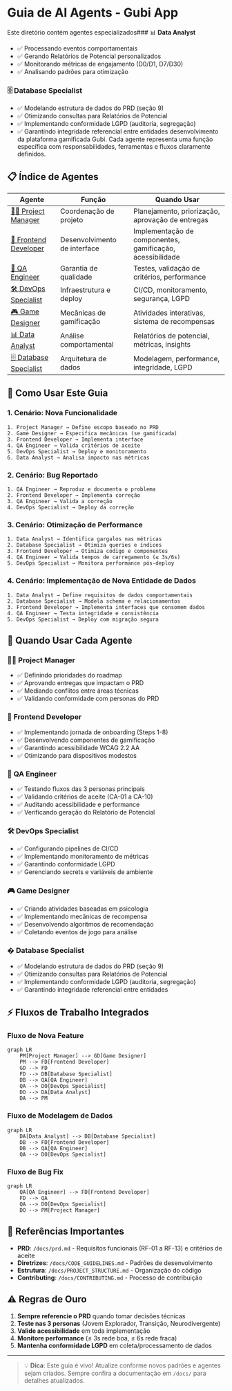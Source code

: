 # Guia de AI Agents - Gubi App

Este diretório contém agentes especializados### 📊 **Data Analyst**
- ✅ Processando eventos comportamentais
- ✅ Gerando Relatórios de Potencial personalizados
- ✅ Monitorando métricas de engajamento (D0/D1, D7/D30)
- ✅ Analisando padrões para otimização

### 🗄️ **Database Specialist**
- ✅ Modelando estrutura de dados do PRD (seção 9)
- ✅ Otimizando consultas para Relatórios de Potencial
- ✅ Implementando conformidade LGPD (auditoria, segregação)
- ✅ Garantindo integridade referencial entre entidades desenvolvimento da plataforma gamificada Gubi. Cada agente representa uma função específica com responsabilidades, ferramentas e fluxos claramente definidos.

## 📋 Índice de Agentes

| Agente | Função | Quando Usar |
|--------|--------|-------------|
| [🧑‍💼 Project Manager](Project_Manager.md) | Coordenação de projeto | Planejamento, priorização, aprovação de entregas |
| [🎨 Frontend Developer](Frontend_Developer.md) | Desenvolvimento de interface | Implementação de componentes, gamificação, acessibilidade |
| [🧪 QA Engineer](QA_Engineer.md) | Garantia de qualidade | Testes, validação de critérios, performance |
| [🛠️ DevOps Specialist](DevOps_Specialist.md) | Infraestrutura e deploy | CI/CD, monitoramento, segurança, LGPD |
| [🎮 Game Designer](Game_Designer.md) | Mecânicas de gamificação | Atividades interativas, sistema de recompensas |
| [📊 Data Analyst](Data_Analyst.md) | Análise comportamental | Relatórios de potencial, métricas, insights |
| [🗄️ Database Specialist](Database_Specialist.md) | Arquitetura de dados | Modelagem, performance, integridade, LGPD |

## 🚀 Como Usar Este Guia

### 1. **Cenário: Nova Funcionalidade**
```
1. Project Manager → Define escopo baseado no PRD
2. Game Designer → Especifica mecânicas (se gamificada)
3. Frontend Developer → Implementa interface
4. QA Engineer → Valida critérios de aceite
5. DevOps Specialist → Deploy e monitoramento
6. Data Analyst → Analisa impacto nas métricas
```

### 2. **Cenário: Bug Reportado**
```
1. QA Engineer → Reproduz e documenta o problema
2. Frontend Developer → Implementa correção
3. QA Engineer → Valida a correção
4. DevOps Specialist → Deploy da correção
```

### 3. **Cenário: Otimização de Performance**
```
1. Data Analyst → Identifica gargalos nas métricas
2. Database Specialist → Otimiza queries e índices
3. Frontend Developer → Otimiza código e componentes
4. QA Engineer → Valida tempos de carregamento (≤ 3s/6s)
5. DevOps Specialist → Monitora performance pós-deploy
```

### 4. **Cenário: Implementação de Nova Entidade de Dados**
```
1. Data Analyst → Define requisitos de dados comportamentais
2. Database Specialist → Modela schema e relacionamentos
3. Frontend Developer → Implementa interfaces que consomem dados
4. QA Engineer → Testa integridade e consistência
5. DevOps Specialist → Deploy com migração segura
```

## 🎯 Quando Usar Cada Agente

### 🧑‍💼 **Project Manager**
- ✅ Definindo prioridades do roadmap
- ✅ Aprovando entregas que impactam o PRD
- ✅ Mediando conflitos entre áreas técnicas
- ✅ Validando conformidade com personas do PRD

### 🎨 **Frontend Developer**
- ✅ Implementando jornada de onboarding (Steps 1-8)
- ✅ Desenvolvendo componentes de gamificação
- ✅ Garantindo acessibilidade WCAG 2.2 AA
- ✅ Otimizando para dispositivos modestos

### 🧪 **QA Engineer**
- ✅ Testando fluxos das 3 personas principais
- ✅ Validando critérios de aceite (CA-01 a CA-10)
- ✅ Auditando acessibilidade e performance
- ✅ Verificando geração do Relatório de Potencial

### 🛠️ **DevOps Specialist**
- ✅ Configurando pipelines de CI/CD
- ✅ Implementando monitoramento de métricas
- ✅ Garantindo conformidade LGPD
- ✅ Gerenciando secrets e variáveis de ambiente

### 🎮 **Game Designer**
- ✅ Criando atividades baseadas em psicologia
- ✅ Implementando mecânicas de recompensa
- ✅ Desenvolvendo algoritmos de recomendação
- ✅ Coletando eventos de jogo para análise

### �️ **Database Specialist**
- ✅ Modelando estrutura de dados do PRD (seção 9)
- ✅ Otimizando consultas para Relatórios de Potencial
- ✅ Implementando conformidade LGPD (auditoria, segregação)
- ✅ Garantindo integridade referencial entre entidades

## ⚡ Fluxos de Trabalho Integrados

### **Fluxo de Nova Feature**
```mermaid
graph LR
    PM[Project Manager] --> GD[Game Designer]
    PM --> FD[Frontend Developer]
    GD --> FD
    FD --> DB[Database Specialist]
    DB --> QA[QA Engineer]
    QA --> DO[DevOps Specialist]
    DO --> DA[Data Analyst]
    DA --> PM
```

### **Fluxo de Modelagem de Dados**
```mermaid
graph LR
    DA[Data Analyst] --> DB[Database Specialist]
    DB --> FD[Frontend Developer]
    DB --> QA[QA Engineer]
    QA --> DO[DevOps Specialist]
```

### **Fluxo de Bug Fix**
```mermaid
graph LR
    QA[QA Engineer] --> FD[Frontend Developer]
    FD --> QA
    QA --> DO[DevOps Specialist]
    DO --> PM[Project Manager]
```

## 🔗 Referências Importantes

- **PRD**: `/docs/prd.md` - Requisitos funcionais (RF-01 a RF-13) e critérios de aceite
- **Diretrizes**: `/docs/CODE_GUIDELINES.md` - Padrões de desenvolvimento
- **Estrutura**: `/docs/PROJECT_STRUCTURE.md` - Organização do código
- **Contributing**: `/docs/CONTRIBUTING.md` - Processo de contribuição

## ⚠️ Regras de Ouro

1. **Sempre referencie o PRD** quando tomar decisões técnicas
2. **Teste nas 3 personas** (Jovem Explorador, Transição, Neurodivergente)
3. **Valide acessibilidade** em toda implementação
4. **Monitore performance** (≤ 3s rede boa, ≤ 6s rede fraca)
5. **Mantenha conformidade LGPD** em coleta/processamento de dados

---

> 💡 **Dica**: Este guia é vivo! Atualize conforme novos padrões e agentes sejam criados. Sempre confira a documentação em `/docs/` para detalhes atualizados.
